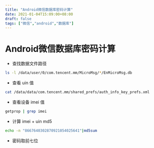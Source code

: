 ```yaml
---
title: "Android微信数据库密码计算"
date: 2021-01-04T15:09:00+08:00
draft: false
tags: ["微信","android","数据库"]
---
```

# Android微信数据库密码计算  

- 查找数据文件路径

```bash
ls -l /data/user/0/com.tencent.mm/MicroMsg/*/EnMicroMsg.db
```

- 查看 uin 值

```bash
cat /data/data/com.tencent.mm/shared_prefs/auth_info_key_prefs.xml
```

- 查看设备 imei 值

```bash
getprop | grep imei
```

- 计算 imei + uin md5

```bash
echo -n "8667640302870921054025641"|md5sum
```

- 密码取前七位  

